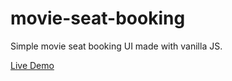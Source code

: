 # movie-seat-booking

Simple movie seat booking UI made with vanilla JS.

[Live Demo](https://bcastro12.github.io/movie-seat-booking/)
